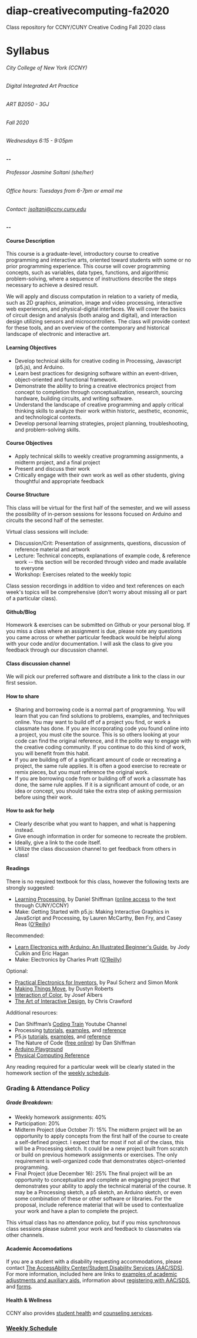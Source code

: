 # diap-creativecomputing-fa2020
Class repository for CCNY/CUNY Creative Coding Fall 2020 class

# Syllabus
###### City College of New York (CCNY)
###### Digital Integrated Art Practice
###### ART B2050 - 3GJ 
###### Fall 2020
###### Wednesdays 6:15 - 9:05pm 
#### --

###### Professor Jasmine Soltani (she/her)
###### Office hours: Tuesdays from 6-7pm or email me
###### Contact: jsoltani@ccny.cuny.edu
#### --

#### Course Description
This course is a graduate-level, introductory course to creative programming and interactive arts, oriented toward students with some or no prior programming experience. This course will cover programming concepts, such as variables, data types, functions, and algorithmic problem-solving, where a sequence of instructions describe the steps necessary to achieve a desired result. 

We will apply and discuss computation in relation to a variety of media, such as 2D graphics, animation, image and video processing, interactive web experiences, and physical-digital interfaces. We will cover the basics of circuit design and analysis (both analog and digital), and interaction design utilizing sensors and microcontrollers. The class will provide context for these tools, and an overview of the contemporary and historical landscape of electronic and interactive art.

#### Learning Objectives
* Develop technical skills for creative coding in Processing, Javascript (p5.js), and Arduino. 
* Learn best practices for designing software within an event-driven, object-oriented and functional framework.
* Demonstrate the ability to bring a creative electronics project from concept to completion through conceptualization, research, sourcing hardware, building circuits, and writing software.
* Understand the landscape of creative programming and apply critical thinking skills to analyze their work within historic, aesthetic, economic, and technological contexts.
* Develop personal learning strategies, project planning, troubleshooting, and problem-solving skills.

#### Course Objectives
* Apply technical skills to weekly creative programming assignments, a midterm project, and a final project 
* Present and discuss their work 
* Critically engage with their own work as well as other students, giving thoughtful and appropriate feedback

#### Course Structure 
This class will be virtual for the first half of the semester, and we will assess the possibility of in-person sessions for lessons focused on Arduino and circuits the second half of the semester. 

Virtual class sessions will include:
* Discussion/Crit: Presentation of assignments, questions, discussion of reference material and artwork
* Lecture: Technical concepts, explanations of example code, & reference work -- this section will be recorded through video and made available to everyone
* Workshop: Exercises related to the weekly topic

Class session recordings in addition to video and text references on each week's topics will be comprehensive (don't worry about missing all or part of a particular class). 

#### Github/Blog
Homework & exercises can be submitted on Github or your personal blog. If you miss a class where an assignment is due, please note any questions you came across or whether particular feedback would be helpful along with your code and/or documentation. I will ask the class to give you feedback through our discussion channel.

#### Class discussion channel
We will pick our preferred software and distribute a link to the class in our first session.

#### How to share 
* Sharing and borrowing code is a normal part of programming. You will learn that you can find solutions to problems, examples, and techniques online. You may want to build off of a project you find, or work a classmate has done. 
If you are incorporating code you found online into a project, you must cite the source. This is so others looking at your code can find the original reference, and it the polite way to engage with the creative coding community. If you continue to do this kind of work, you will benefit from this habit.
* If you are building off of a significant amount of code or recreating a project, the same rule applies. It is often a good exercise to recreate or remix pieces, but you must reference the original work. 
* If you are borrowing code from or building off of work a classmate has done, the same rule applies. If it is a significant amount of code, or an idea or concept, you should take the extra step of asking permission before using their work.

#### How to ask for help
* Clearly describe what you want to happen, and what is happening instead.
* Give enough information in order for someone to recreate the problem.
* Ideally, give a link to the code itself.
* Utilize the class discussion channel to get feedback from others in class! 
	
#### Readings 
There is no required textbook for this class, however the following texts are strongly suggested:
* [Learning Processing](http://learningprocessing.com/), by Daniel Shiffman ([online access](https://ebookcentral.proquest.com/lib/ccny-ebooks/detail.action?docID=4003651&pq-origsite=primo) to the text through CUNY/CCNY)
* Make: Getting Started with p5.js: Making Interactive Graphics in JavaScript and Processing, by Lauren McCarthy, Ben Fry, and Casey Reas ([O’Reilly](https://www.oreilly.com/library/view/make-getting-started/9781457186769/))

Recommended:
* [Learn Electronics with Arduino: An Illustrated Beginner's Guide](https://www.amazon.com/Learn-Electronics-Arduino-Illustrated-Technology-ebook/dp/B075TXR9ZL), by Jody Culkin and Eric Hagan
* Make: Electronics by Charles Pratt ([O’Reilly](https://www.oreilly.com/library/view/make-electronics/9781449377267/))

Optional:
* [Practical Electronics for Inventors](https://www.amazon.com/Practical-Electronics-Inventors-Fourth-Scherz/dp/1259587541), by Paul Scherz and Simon Monk
* [Making Things Move](http://www.makingthingsmove.com/), by Dustyn Roberts
* [Interaction of Color](https://cuny-cc.primo.exlibrisgroup.com/permalink/01CUNY_CC/a8a5t6/alma990009998350106138), by Josef Albers
* [The Art of Interactive Design](https://cuny-cc.primo.exlibrisgroup.com/permalink/01CUNY_CC/cqbe6c/alma991027550328006121), by Chris Crawford

Additional resources:
* Dan Shiffman’s [Coding Train](https://www.youtube.com/channel/UCvjgXvBlbQiydffZU7m1_aw) Youtube Channel
* Processing [tutorials](https://processing.org/tutorials/), [examples](https://processing.org/examples/), and [reference](https://processing.org/reference/)
* P5.js [tutorials](https://p5js.org/learn/), [examples](https://p5js.org/examples/), and [reference](https://p5js.org/reference/)
* The Nature of Code ([free online](https://natureofcode.com/book/)) by Dan Shiffman
* [Arduino Playground](https://playground.arduino.cc/uploads/Main/arduino_comic_v0004.pdf)
* [Physical Computing Reference](https://github.com/jfunky/physical-computing-reference/blob/master/README.md)

Any reading required for a particular week will be clearly stated in the homework section of the [weekly schedule](https://github.com/jfunky/diap-creativecomputing-fa2020/blob/master/Schedule.md).

### Grading & Attendance Policy
##### Grade Breakdown:
* Weekly homework assignments: 40%
* Participation: 20%
* Midterm Project (due October 7): 15%
The midterm project will be an opportunity to apply concepts from the first half of the course to create a self-defined project. I expect that for most if not all of the class, this will be a Processing sketch. It could be a new project built from scratch or build on previous homework assignments or exercises.
The only requirement is well-organized code that demonstrates object-oriented programming.
* Final Project (due December 16): 25%
The final project will be an opportunity to conceptualize and complete an engaging project that demonstrates your ability to apply the technical material of the course. It may be a Processing sketch, a p5 sketch, an Arduino sketch, or even some combination of these or other software or libraries.
For the proposal, include reference material that will be used to contextualize your work and have a plan to complete the project.

This virtual class has no attendance policy, but if you miss synchronous class sessions please submit your work and feedback to classmates via other channels.

#### Academic Accomodations
If you are a student with a disability requesting accommodations, please contact [The AccessAbility Center/Student Disability Services (AAC/SDS)](https://www.ccny.cuny.edu/accessability). For more information, included here are links to [examples of academic adjustments and auxiliary aids](https://www.ccny.cuny.edu/accessability/academic-adjustments-auxiliary-aids), information about [registering with AAC/SDS](https://www.ccny.cuny.edu/accessability/register), and [forms](https://www.ccny.cuny.edu/accessability/forms). 

#### Health & Wellness
CCNY also provides [student health](https://www.ccny.cuny.edu/shs) and [counseling services](https://www.ccny.cuny.edu/counseling).

### [Weekly Schedule](https://github.com/jfunky/diap-creativecomputing-fa2020/blob/master/Schedule.md)
